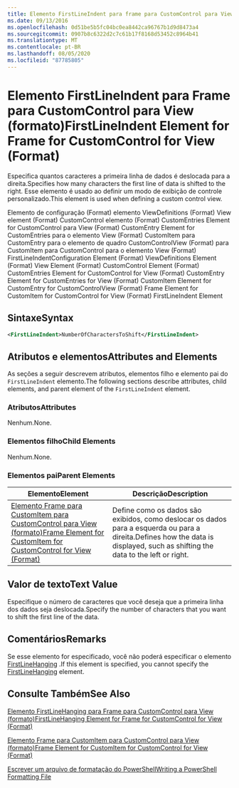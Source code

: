 ```yaml
---
title: Elemento FirstLineIndent para frame para CustomControl para View (Format) | Microsoft Docs
ms.date: 09/13/2016
ms.openlocfilehash: 0d51be5b5fc04bc0ea8442ca96767b1d9d8473a4
ms.sourcegitcommit: 0907b8c6322d2c7c61b17f8168d53452c8964b41
ms.translationtype: MT
ms.contentlocale: pt-BR
ms.lasthandoff: 08/05/2020
ms.locfileid: "87785805"
---
```

# <a name="firstlineindent-element-for-frame-for-customcontrol-for-view-format"></a><span data-ttu-id="4496f-102">Elemento FirstLineIndent para Frame para CustomControl para View (formato)</span><span class="sxs-lookup"><span data-stu-id="4496f-102">FirstLineIndent Element for Frame for CustomControl for View (Format)</span></span>

<span data-ttu-id="4496f-103">Especifica quantos caracteres a primeira linha de dados é deslocada para a direita.</span><span class="sxs-lookup"><span data-stu-id="4496f-103">Specifies how many characters the first line of data is shifted to the right.</span></span> <span data-ttu-id="4496f-104">Esse elemento é usado ao definir um modo de exibição de controle personalizado.</span><span class="sxs-lookup"><span data-stu-id="4496f-104">This element is used when defining a custom control view.</span></span>

<span data-ttu-id="4496f-105">Elemento de configuração (Format) elemento ViewDefinitions (Format) View element (Format) CustomControl elemento (Format) CustomEntries Element for CustomControl para View (Format) CustomEntry Element for CustomEntries para o elemento View (Format) CustomItem para CustomEntry para o elemento de quadro CustomControlView (Format) para CustomItem para CustomControl para o elemento View (Format) FirstLineIndent</span><span class="sxs-lookup"><span data-stu-id="4496f-105">Configuration Element (Format) ViewDefinitions Element (Format) View Element (Format) CustomControl Element (Format) CustomEntries Element for CustomControl for View (Format) CustomEntry Element for CustomEntries for View (Format) CustomItem Element for CustomEntry for CustomControlView (Format) Frame Element for CustomItem for CustomControl for View (Format) FirstLineIndent Element</span></span>

## <a name="syntax"></a><span data-ttu-id="4496f-106">Sintaxe</span><span class="sxs-lookup"><span data-stu-id="4496f-106">Syntax</span></span>

```xml
<FirstLineIndent>NumberOfCharactersToShift</FirstLineIndent>
```

## <a name="attributes-and-elements"></a><span data-ttu-id="4496f-107">Atributos e elementos</span><span class="sxs-lookup"><span data-stu-id="4496f-107">Attributes and Elements</span></span>

<span data-ttu-id="4496f-108">As seções a seguir descrevem atributos, elementos filho e elemento pai do `FirstLineIndent` elemento.</span><span class="sxs-lookup"><span data-stu-id="4496f-108">The following sections describe attributes, child elements, and parent element of the `FirstLineIndent` element.</span></span>

### <a name="attributes"></a><span data-ttu-id="4496f-109">Atributos</span><span class="sxs-lookup"><span data-stu-id="4496f-109">Attributes</span></span>

<span data-ttu-id="4496f-110">Nenhum.</span><span class="sxs-lookup"><span data-stu-id="4496f-110">None.</span></span>

### <a name="child-elements"></a><span data-ttu-id="4496f-111">Elementos filho</span><span class="sxs-lookup"><span data-stu-id="4496f-111">Child Elements</span></span>

<span data-ttu-id="4496f-112">Nenhum.</span><span class="sxs-lookup"><span data-stu-id="4496f-112">None.</span></span>

### <a name="parent-elements"></a><span data-ttu-id="4496f-113">Elementos pai</span><span class="sxs-lookup"><span data-stu-id="4496f-113">Parent Elements</span></span>

|<span data-ttu-id="4496f-114">Elemento</span><span class="sxs-lookup"><span data-stu-id="4496f-114">Element</span></span>|<span data-ttu-id="4496f-115">Descrição</span><span class="sxs-lookup"><span data-stu-id="4496f-115">Description</span></span>|
|-------------|-----------------|
|[<span data-ttu-id="4496f-116">Elemento Frame para CustomItem para CustomControl para View (formato)</span><span class="sxs-lookup"><span data-stu-id="4496f-116">Frame Element for CustomItem for CustomControl for View (Format)</span></span>](./frame-element-for-customitem-for-customcontrol-for-view-format.md)|<span data-ttu-id="4496f-117">Define como os dados são exibidos, como deslocar os dados para a esquerda ou para a direita.</span><span class="sxs-lookup"><span data-stu-id="4496f-117">Defines how the data is displayed, such as shifting the data to the left or right.</span></span>|

## <a name="text-value"></a><span data-ttu-id="4496f-118">Valor de texto</span><span class="sxs-lookup"><span data-stu-id="4496f-118">Text Value</span></span>

<span data-ttu-id="4496f-119">Especifique o número de caracteres que você deseja que a primeira linha dos dados seja deslocada.</span><span class="sxs-lookup"><span data-stu-id="4496f-119">Specify the number of characters that you want to shift the first line of the data.</span></span>

## <a name="remarks"></a><span data-ttu-id="4496f-120">Comentários</span><span class="sxs-lookup"><span data-stu-id="4496f-120">Remarks</span></span>

<span data-ttu-id="4496f-121">Se esse elemento for especificado, você não poderá especificar o elemento [FirstLineHanging](./firstlinehanging-element-for-frame-for-customcontrol-for-view-format.md) .</span><span class="sxs-lookup"><span data-stu-id="4496f-121">If this element is specified, you cannot specify the [FirstLineHanging](./firstlinehanging-element-for-frame-for-customcontrol-for-view-format.md) element.</span></span>

## <a name="see-also"></a><span data-ttu-id="4496f-122">Consulte Também</span><span class="sxs-lookup"><span data-stu-id="4496f-122">See Also</span></span>

[<span data-ttu-id="4496f-123">Elemento FirstLineHanging para Frame para CustomControl para View (formato)</span><span class="sxs-lookup"><span data-stu-id="4496f-123">FirstLineHanging Element for Frame for CustomControl for View (Format)</span></span>](./firstlinehanging-element-for-frame-for-customcontrol-for-view-format.md)

[<span data-ttu-id="4496f-124">Elemento Frame para CustomItem para CustomControl para View (formato)</span><span class="sxs-lookup"><span data-stu-id="4496f-124">Frame Element for CustomItem for CustomControl for View (Format)</span></span>](./frame-element-for-customitem-for-customcontrol-for-view-format.md)

[<span data-ttu-id="4496f-125">Escrever um arquivo de formatação do PowerShell</span><span class="sxs-lookup"><span data-stu-id="4496f-125">Writing a PowerShell Formatting File</span></span>](./writing-a-powershell-formatting-file.md)
